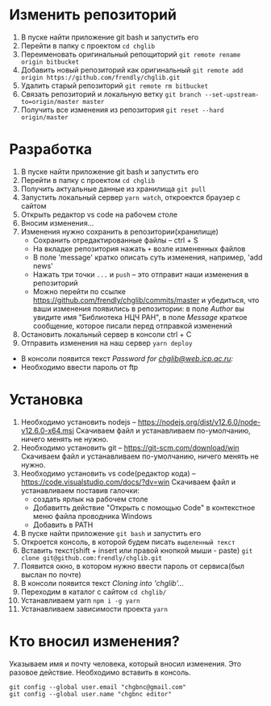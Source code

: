 # Изменить репозиторий
1. В пуске найти приложение git bash и запустить его
2. Перейти в папку с проектом `cd chglib`
3. Переименовать оригинальный репощиторий `git remote rename origin bitbucket`
4. Добавить новый репозиторий как оригинальный `git remote add origin https://github.com/frendly/chglib.git`
5. Удалить старый репозиторий `git remote rm bitbucket`
6. Связать репозиторий и локальную ветку `git branch --set-upstream-to=origin/master master`
7. Получить все изменения из репозитория `git reset --hard origin/master`

# Разработка
1. В пуске найти приложение git bash и запустить его
2. Перейти в папку с проектом `cd chglib`
3. Получить актуальные данные из хранилища `git pull`
4. Запустить локальный сервер `yarn watch`, откроектся браузер с сайтом
5. Открыть редактор vs code на рабочем столе
6. Вносим изменения...
7. Изменения нужно сохранить в репозитории(хранилище)
    * Сохранить отредактированные файлы – ctrl + S
    * На вкладке репозитория нажать `+` возле измененных файлов
    * В поле 'message' кратко описать суть изменения, например, 'add news'
    * Нажать три точки `...` и `push` – это отправит наши изменения в репозиторий
    * Можно перейти по ссылке https://github.com/frendly/chglib/commits/master и убедиться, что ваши изменения появились в репозитории: в поле _Author_ вы увидите имя "Библиотека НЦЧ РАН", в поле _Message_ краткое сообщение, которое писали перед отправкой изменений
8. Остановить локальный сервер в консоли ctrl + C
9. Отправить изменения на наш сервер `yarn deploy`
  * В консоли появится текст _Password for chglib@web.icp.ac.ru:_
  * Необходимо ввести пароль от ftp

# Установка
1. Необходимо установить nodejs – https://nodejs.org/dist/v12.6.0/node-v12.6.0-x64.msi
Скачиваем файл и устанавливаем по-умолчанию, ничего менять не нужно.
2. Необходимо установить git – https://git-scm.com/download/win
Скачиваем файл и устанавливаем по-умолчанию, ничего менять не нужно.
3. Необходимо установить vs code(редактор кода) – https://code.visualstudio.com/docs/?dv=win
  Скачиваем файл и устанавливаем поставив галочки:
    * создать ярлык на рабочем столе
    * Добавитть действие "Открыть с помощью Code" в контекстное меню файла проводника Windows
    * Добавить в PATH
4. В пуске найти приложение `git bash` и запустить его
5. Откроется консоль, в которой будем писать `выделенный текст`
6. Вставить текст(shift + insert или правой кнопкой мыши - paste) `git clone git@github.com:frendly/chglib.git`
7. Появится окно, в котором нужно ввести пароль от сервиса(был выслан по почте)
8. В консоли появится текст _Cloning into 'chglib'..._
9. Переходим в каталог с сайтом `cd chglib/`
10. Устанавливаем yarn `npm i -g yarn`
11. Устанавливаем зависимости проекта `yarn`

# Кто вносил изменения?
Указываем имя и почту человека, который вносил изменения.
Это разовое действие. Необходимо вставить в консоль.

```
git config --global user.email "chgbnc@gmail.com"
git config --global user.name "chgbnc editor"
```